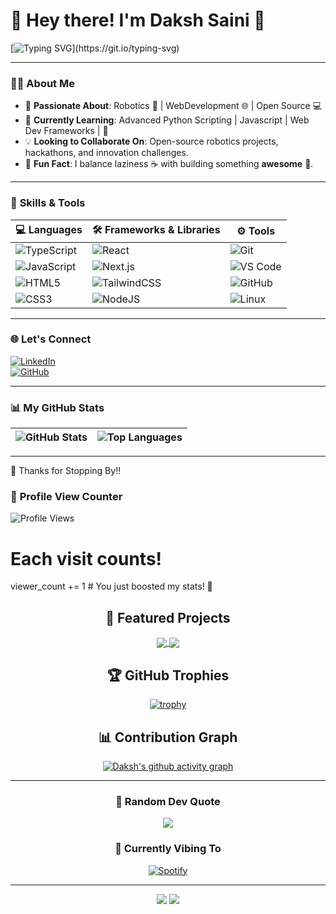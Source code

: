 # 👋 Hey there! I'm **Daksh Saini** 🚀  

[![Typing SVG](https://readme-typing-svg.herokuapp.com?font=Fira+Code&size=20&duration=4000&pause=1000&color=36BCF7&width=435&lines=Hey+there!+I'm+Daksh+Saini.;Robotics+and+Web+Dev+Enthusiast.;Open+Source+Contributor.;Balancing+laziness+and+building+something+awesome!)](https://git.io/typing-svg)


---
 
### 🧑‍💻 **About Me**  
- 🔭 **Passionate About**: Robotics 🤖 |  WebDevelopment  🌐 | Open  Source 💻  
- 🌱 **Currently Learning**: Advanced Python Scripting | Javascript | Web Dev Frameworks |  🐍  
- 💡 **Looking to Collaborate On**: Open-source robotics projects, hackathons, and innovation challenges.  
- 🎯 **Fun Fact**: I balance laziness ☕ with building something **awesome** 🚀.  
 
---
 
### 🚀 **Skills & Tools**  

| 💻 Languages | 🛠️ Frameworks & Libraries | ⚙️ Tools |
|--------------|-----------------------|-------------|
| ![TypeScript](https://img.shields.io/badge/TypeScript-%23007ACC.svg?style=for-the-badge&logo=typescript&logoColor=white) | ![React](https://img.shields.io/badge/React-%2320232a.svg?style=for-the-badge&logo=react&logoColor=%2361DAFB) | ![Git](https://img.shields.io/badge/Git-%23F05033.svg?style=for-the-badge&logo=git&logoColor=white) |
| ![JavaScript](https://img.shields.io/badge/JavaScript-%23323330.svg?style=for-the-badge&logo=javascript&logoColor=%23F7DF1E) | ![Next.js](https://img.shields.io/badge/Next.js-black?style=for-the-badge&logo=next.js&logoColor=white) | ![VS Code](https://img.shields.io/badge/VS%20Code-0078d7.svg?style=for-the-badge&logo=visual-studio-code&logoColor=white) |
| ![HTML5](https://img.shields.io/badge/HTML5-%23E34F26.svg?style=for-the-badge&logo=html5&logoColor=white) | ![TailwindCSS](https://img.shields.io/badge/TailwindCSS-%2338B2AC.svg?style=for-the-badge&logo=tailwind-css&logoColor=white) | ![GitHub](https://img.shields.io/badge/GitHub-%23121011.svg?style=for-the-badge&logo=github&logoColor=white) |
| ![CSS3](https://img.shields.io/badge/CSS3-%231572B6.svg?style=for-the-badge&logo=css3&logoColor=white) | ![NodeJS](https://img.shields.io/badge/Node.js-6DA55F?style=for-the-badge&logo=node.js&logoColor=white) | ![Linux](https://img.shields.io/badge/Linux-FCC624?style=for-the-badge&logo=linux&logoColor=black) |

---

### 🌐 **Let's  Connect**  

[![LinkedIn](https://img.shields.io/badge/LinkedIn-Connect-blue?style=flat&logo=linkedin)](https://www.linkedin.com/in/daksh-saini-70a68830a/)  
[![GitHub](https://img.shields.io/badge/GitHub-Follow-black?style=flat&logo=github)](https://github.com/mrgear111)  

---
### 📊 **My GitHub Stats**

| ![GitHub Stats](https://github-readme-stats.vercel.app/api?username=mrgear111&show_icons=true&theme=radical&hide_border=true) | ![Top Languages](https://github-readme-stats.vercel.app/api/top-langs/?username=mrgear111&layout=compact&theme=radical&hide_border=true) |
|:---:|:---:|

---


🎉 Thanks for Stopping By!!

### 👀 **Profile View Counter**
![Profile Views](https://komarev.com/ghpvc/?username=mrgear111&color=blue&style=flat-square)


# Each visit counts!
viewer_count += 1  # You just boosted my stats! 🚀

<div align="center">

## 🌟 Featured Projects

<a href="https://github.com/mrgear111/project1">
  <img align="center" src="https://github-readme-stats.vercel.app/api/pin/?username=mrgear111&repo=project1&theme=tokyonight" />
</a>
<a href="https://github.com/mrgear111/project2">
  <img align="center" src="https://github-readme-stats.vercel.app/api/pin/?username=mrgear111&repo=project2&theme=tokyonight" />
</a>

## 🏆 GitHub Trophies

[![trophy](https://github-profile-trophy.vercel.app/?username=mrgear111&theme=tokyonight&column=7)](https://github.com/ryo-ma/github-profile-trophy)

## 📊 Contribution Graph

[![Daksh's github activity graph](https://github-readme-activity-graph.vercel.app/graph?username=mrgear111&theme=tokyo-night)](https://github.com/ashutosh00710/github-readme-activity-graph)

---

### 💭 Random Dev Quote
![](https://quotes-github-readme.vercel.app/api?type=horizontal&theme=tokyonight)

### 🎵 Currently Vibing To
[![Spotify](https://novatorem-mrgear111.vercel.app/api/spotify)](https://open.spotify.com/user/YOUR_SPOTIFY_USER_ID)

</div>

---

<div align="center">
  <img src="https://forthebadge.com/images/badges/built-with-love.svg"/>
  <img src="https://forthebadge.com/images/badges/powered-by-coffee.svg"/>
</div>

<!-- 
Note: To make the Spotify widget work, you'll need to:
1. Fork: https://github.com/novatorem/novatorem
2. Set it up with your Spotify account
3. Deploy to Vercel
4. Replace YOUR_SPOTIFY_USER_ID with your actual Spotify user ID
-->
